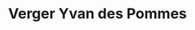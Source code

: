 ---
title: "Verger Yvan des Pommes"
url: /saint-joseph-du-lac/verger-yvan-des-pommes/
shop: Hofladen
---